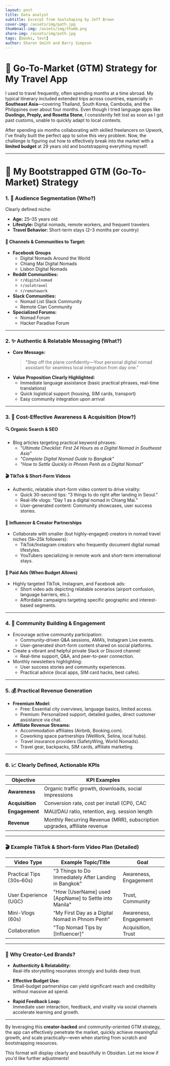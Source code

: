 ```yaml
---
layout: post
title: Data analyst
subtitle: Excerpt from Soulshaping by Jeff Brown
cover-img: /assets/img/path.jpg
thumbnail-img: /assets/img/thumb.png
share-img: /assets/img/path.jpg
tags: [books, test]
author: Sharon Smith and Barry Simpson
---
```



# 🚀 Go-To-Market (GTM) Strategy for My Travel App

I used to travel frequently, often spending months at a time abroad. My typical itinerary included extended trips across countries, especially in **Southeast Asia**—covering Thailand, South Korea, Cambodia, and the Philippines over about four months. Even though I tried language apps like **Duolingo, Preply, and Rosetta Stone**, I consistently felt lost as soon as I got past customs, unable to quickly adapt to local contexts.

After spending six months collaborating with skilled freelancers on Upwork, I've finally built the perfect app to solve this very problem. Now, the challenge is figuring out how to effectively break into the market with a **limited budget** at 29 years old and bootstrapping everything myself.

---

# 🎯 My Bootstrapped GTM (Go-To-Market) Strategy

### 1. 🎯 **Audience Segmentation (Who?)**
Clearly defined niche:
- **Age:** 25–35 years old
- **Lifestyle:** Digital nomads, remote workers, and frequent travelers
- **Travel Behavior:** Short-term stays (2–3 months per country)

#### 🔎 **Channels & Communities to Target:**
- **Facebook Groups**
    - Digital Nomads Around the World
    - Chiang Mai Digital Nomads
    - Lisbon Digital Nomads
- **Reddit Communities:**
  - `r/digitalnomad`
  - `r/solotravel`
  - `r/remotework`
- **Slack Communities:**
  - Nomad List Slack Community
  - Remote Clan Community
- **Specialized Forums:**
  - Nomad Forum
  - Hacker Paradise Forum

---

### 2. ✨ **Authentic & Relatable Messaging (What?)**
- **Core Message:** 
  > "Step off the plane confidently—Your personal digital nomad assistant for seamless local integration from day one."
- **Value Proposition Clearly Highlighted:**
  - Immediate language assistance (basic practical phrases, real-time translations)
  - Quick logistical support (housing, SIM cards, transport)
  - Easy community integration upon arrival

---

### 3. 🌱 **Cost-Effective Awareness & Acquisition (How?)**

#### 🔍 **Organic Search & SEO**
- Blog articles targeting practical keyword phrases:
  - _"Ultimate Checklist: First 24 Hours as a Digital Nomad in Southeast Asia"_
  - _"Complete Digital Nomad Guide to Bangkok"_  
  - _"How to Settle Quickly in Phnom Penh as a Digital Nomad"_

#### 🎬 **TikTok & Short-Form Videos**
- Authentic, relatable short-form video content to drive virality:
  - Quick 30-second tips: “3 things to do right after landing in Seoul.”
  - Real-life vlogs: “Day 1 as a digital nomad in Chiang Mai.”
  - User-generated content: Community showcases, user success stories.

#### 📱 **Influencer & Creator Partnerships**
- Collaborate with smaller (but highly-engaged) creators in nomad travel niches (5k–25k followers):
  - TikTok/Instagram creators who frequently document digital nomad lifestyles.
  - YouTubers specializing in remote work and short-term international stays.

#### 📣 **Paid Ads (When Budget Allows)**
- Highly targeted TikTok, Instagram, and Facebook ads:
  - Short video ads depicting relatable scenarios (airport confusion, language barriers, etc.).
  - Affordable campaigns targeting specific geographic and interest-based segments.

---

### 4. 🤝 **Community Building & Engagement**
- Encourage active community participation:
  - Community-driven Q&A sessions, AMA’s, Instagram Live events.
  - User-generated short-form content shared on social platforms.
- Create a vibrant and helpful private Slack or Discord channel:
  - Real-time support, Q&A, and peer-to-peer connection.
- Monthly newsletters highlighting:
  - User success stories and community experiences.
  - Practical advice (local apps, SIM card hacks, best cafes).

---

### 5. 💰 **Practical Revenue Generation**
- **Freemium Model:**
  - Free: Essential city overviews, language basics, limited access.
  - Premium: Personalized support, detailed guides, direct customer assistance via chat.
- **Affiliate Revenue Streams:**
  - Accommodation affiliates (Airbnb, Booking.com).
  - Coworking space partnerships (WeWork, Selina, local hubs).
  - Travel insurance providers (SafetyWing, World Nomads).
  - Travel gear, backpacks, SIM cards, affiliate marketing.

---

### 6. 📈 **Clearly Defined, Actionable KPIs**

| Objective      | KPI Examples                                           |
|----------------|--------------------------------------------------------|
| **Awareness**  | Organic traffic growth, downloads, social impressions  |
| **Acquisition**| Conversion rate, cost per install (CPI), CAC           |
| **Engagement** | MAU/DAU ratio, retention, avg. session length          |
| **Revenue**    | Monthly Recurring Revenue (MRR), subscription upgrades, affiliate revenue|

---

### 🎬 **Example TikTok & Short-form Video Plan (Detailed)**

| Video Type                 | Example Topic/Title                                    | Goal                  |
|----------------------------|--------------------------------------------------------|-----------------------|
| Practical Tips (30s–60s)   | “3 Things to Do Immediately After Landing in Bangkok”  | Awareness, Engagement |
| User Experience (UGC)      | "How [UserName] used [AppName] to Settle into Manila"  | Trust, Community      |
| Mini-Vlogs (60s)           | “My First Day as a Digital Nomad in Phnom Penh”        | Awareness, Engagement |
| Collaboration              | "Top Nomad Tips by [Influencer]”                       | Acquisition, Trust    |

---

### 🧠 **Why Creator-Led Brands?**
- **Authenticity & Relatability:**  
  Real-life storytelling resonates strongly and builds deep trust.
  
- **Effective Budget Use:**  
  Small-budget partnerships can yield significant reach and credibility without massive ad spend.
  
- **Rapid Feedback Loop:**  
  Immediate user interaction, feedback, and virality via social channels accelerate learning and growth.

---

By leveraging this **creator-backed** and community-oriented GTM strategy, the app can effectively penetrate the market, quickly achieve meaningful growth, and scale practically—even when starting from scratch and bootstrapping resources.

This format will display clearly and beautifully in Obsidian. Let me know if you'd like further adjustments!
